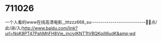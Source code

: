 # 711026
一个人看的www在线高清电影,_tttzzz668_su----------------------------🎨🎨点/此/进/入/http://www.baidu.com/link?url=NoK8PT47PahMhFH8Vie_jnciyIKNTTtVBQKpill6udK&amp;wd

